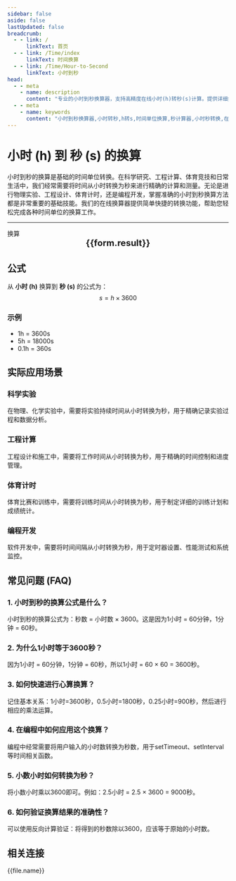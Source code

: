 ```yaml
---
sidebar: false
aside: false
lastUpdated: false
breadcrumb:
  - - link: /
      linkText: 首页
  - - link: /Time/index
      linkText: 时间换算
  - - link: /Time/Hour-to-Second
      linkText: 小时到秒
head:
  - - meta
    - name: description
      content: "专业的小时到秒换算器，支持高精度在线小时(h)转秒(s)计算。提供详细换算公式、实际应用场景和常见问题解答，适用于科学计算、工程测量、体育计时等领域的时间单位转换需求。"
  - - meta
    - name: keywords
      content: "小时到秒换算器,小时转秒,h转s,时间单位换算,秒计算器,小时秒转换,在线时间换算,科学计算工具,工程时间测量,体育计时器,时间换算公式,小时单位,秒单位,时间计算器,时秒换算"
---
```

# 小时 (h) 到 秒 (s) 的换算

小时到秒的换算是基础的时间单位转换。在科学研究、工程计算、体育竞技和日常生活中，我们经常需要将时间从小时转换为秒来进行精确的计算和测量。无论是进行物理实验、工程设计、体育计时，还是编程开发，掌握准确的小时到秒换算方法都是非常重要的基础技能。我们的在线换算器提供简单快捷的转换功能，帮助您轻松完成各种时间单位的换算工作。

---
<script setup>
import { onMounted, reactive, inject, ref } from 'vue'
import { NButton,NForm ,NFormItem,NInput,NInputNumber,NSelect,NCard,useMessage,NGrid ,NGi  } from 'naive-ui'
import { defineClientComponent } from 'vitepress'
import { Time } from '../../files';

const convert = inject('convert')
const seoKey = [
  '时分等于秒的单位',
  '秒转换',
  '秒的符号',
  '小时单位',
  '小时的单位',
  '时间符号',
  '秒换算小时',
  'hours什么意思',
  '分钟的单位',
  'h是什么单位',
  '时间计算器 小时',
  '时间换算单位',
  '时间单位转换',
  'hr是什么单位',
  '时间换算器在线使用',
  '时分秒符号',
  '小时的英文',
  '小时英文',
  '秒的单位换算',
  '分秒符号',
  '分钟单位',
  '时间单位换算',
  '时间转换器',
  '分钟缩写',
  '时间换算',
  '分钟',
  '秒',
  'hour',
  'hours'
]
const form = reactive({
  number: null,
  result: '',
  title: '小时到秒换算器'
})

const convertHandler = () => {
  if (form.number !== null && !isNaN(form.number)) {
    const convertedValue = parseFloat(form.number) * 3600
    form.result = `${form.number}h = ${convertedValue.toFixed(2)}s`
  } else {
    form.result = '请输入有效的数值。'
  }
}
</script>

<n-form size="large" :model="form">
  <n-form-item label="小时 (h)">
    <n-input-number v-model:value="form.number" placeholder="输入小时" style="width: 100%" />
  </n-form-item>
  <n-form-item>
    <n-button type="info" @click="convertHandler" block>换算</n-button>
  </n-form-item>
</n-form>

<n-card :title="form.title" embedded :bordered="false" hoverable segmented>
  <div style="text-align:center;font-size:20px;">
    <strong>{{form.result}}</strong>
  </div>
  <template #footer>
    <div style="display: flex; flex-wrap: wrap; gap: 8px; justify-content: center;">
      <span v-for="keyword in seoKey" :key="keyword" style="background: #f0f0f0; padding: 4px 8px; border-radius: 4px; font-size: 12px; color: #666;">
        {{keyword}}
      </span>
    </div>
  </template>
</n-card>

## 公式

从 **小时 (h)** 换算到 **秒 (s)** 的公式为：
$$ s = h \times 3600 $$

### 示例
- 1h = 3600s
- 5h = 18000s
- 0.1h = 360s

## 实际应用场景

### 科学实验
在物理、化学实验中，需要将实验持续时间从小时转换为秒，用于精确记录实验过程和数据分析。

### 工程计算
工程设计和施工中，需要将工作时间从小时转换为秒，用于精确的时间控制和进度管理。

### 体育计时
体育比赛和训练中，需要将训练时间从小时转换为秒，用于制定详细的训练计划和成绩统计。

### 编程开发
软件开发中，需要将时间间隔从小时转换为秒，用于定时器设置、性能测试和系统监控。

## 常见问题 (FAQ)

### 1. 小时到秒的换算公式是什么？
小时到秒的换算公式为：秒数 = 小时数 × 3600。这是因为1小时 = 60分钟，1分钟 = 60秒。

### 2. 为什么1小时等于3600秒？
因为1小时 = 60分钟，1分钟 = 60秒，所以1小时 = 60 × 60 = 3600秒。

### 3. 如何快速进行心算换算？
记住基本关系：1小时=3600秒，0.5小时=1800秒，0.25小时=900秒，然后进行相应的乘法运算。

### 4. 在编程中如何应用这个换算？
编程中经常需要将用户输入的小时数转换为秒数，用于setTimeout、setInterval等时间相关函数。

### 5. 小数小时如何转换为秒？
将小数小时乘以3600即可。例如：2.5小时 = 2.5 × 3600 = 9000秒。

### 6. 如何验证换算结果的准确性？
可以使用反向计算验证：将得到的秒数除以3600，应该等于原始的小时数。

## 相关连接
<n-grid x-gap="12" :cols="2">
  <n-gi v-for="(file, index) in Time" :key="index">
    <n-button
      text
      tag="a"
      :href="file.path"
      type="info"
    >
      {{file.name}}
    </n-button>
  </n-gi>
</n-grid>
